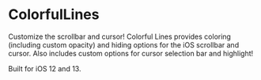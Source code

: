 # ColorfulLines

Customize the scrollbar and cursor!
Colorful Lines provides coloring (including custom opacity) and hiding options for the iOS scrollbar and cursor.
Also includes custom options for cursor selection bar and highlight!

Built for iOS 12 and 13.